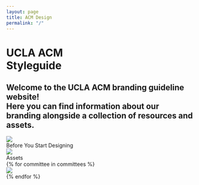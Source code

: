 ```yaml
---
layout: page
title: ACM Design
permalink: "/"
---
```


<div class="landing-container">
    <div class="landing-text">
        <h1>
            UCLA ACM<br>
            Styleguide
        </h1>
        <h2>
            Welcome to the UCLA ACM branding guideline website!<br>
            Here you can find information about our branding alongside a collection of resources and assets.
        </h2>
    </div><img src="{{ site.baseurl }}/assets/partials/landing-page-graphic.svg">
    <div class="landing-subheading">
        Before You Start Designing
    </div>
    <div class="landing-page-links">
        <img src="{{ site.baseurl }}/assets/logos/acm-wordmark-lightcolor.png">
    </div>
    <div class="landing-subheading">
        Assets
    </div>
{% for committee in committees %}
<div class="landing-page-links">
    <a href="{{ site.baseurl }}/committees/{{ committee.filename }}" ><img src="{{ site.baseurl }}/assets/logos/{{ committee.filename }}-wordmark-lightcolor.png"></a>
</div>
{% endfor %}
</div>